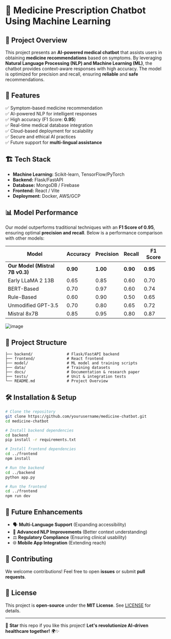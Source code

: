 # 🏥 Medicine Prescription Chatbot Using Machine Learning

## 📌 Project Overview
This project presents an **AI-powered medical chatbot** that assists users in obtaining **medicine recommendations** based on symptoms. By leveraging **Natural Language Processing (NLP) and Machine Learning (ML)**, the chatbot provides context-aware responses with high accuracy. The model is optimized for precision and recall, ensuring **reliable** and **safe** recommendations.

## 🚀 Features
✅ Symptom-based medicine recommendation  
✅ AI-powered NLP for intelligent responses  
✅ High accuracy (F1 Score: **0.95**)  
✅ Real-time medical database integration  
✅ Cloud-based deployment for scalability  
✅ Secure and ethical AI practices  
✅ Future support for **multi-lingual assistance**  

## 🏗️ Tech Stack
- **Machine Learning:** Scikit-learn, TensorFlow/PyTorch  
- **Backend:** Flask/FastAPI  
- **Database:** MongoDB / Firebase  
- **Frontend:** React / Vite  
- **Deployment:** Docker, AWS/GCP  

## 📊 Model Performance
Our model outperforms traditional techniques with an **F1 Score of 0.95**, ensuring optimal **precision and recall**. Below is a performance comparison with other models:

| Model | Accuracy | Precision | Recall | F1 Score |
|--------|----------|-----------|--------|----------|
| **Our Model (Mistral 7B v0.3)** | **0.90** | **1.00** | **0.90** | **0.95** |
| Early LLaMA 2 13B | 0.65 | 0.85 | 0.60 | 0.70 |
| BERT-Based | 0.70 | 0.97 | 0.60 | 0.74 |
| Rule-Based | 0.60 | 0.90 | 0.50 | 0.65 |
| Unmodified GPT-3.5 | 0.70 | 0.80 | 0.65 | 0.72 |
| Mistral 8x7B | 0.85 | 0.95 | 0.80 | 0.87 |

![image](https://github.com/user-attachments/assets/ad6794aa-c7cd-419f-91b8-5d2d84c5d4a6)

## 📂 Project Structure
```
├── backend/               # Flask/FastAPI backend
├── frontend/              # React frontend
├── model/                 # ML model and training scripts
├── data/                  # Training datasets
├── docs/                  # Documentation & research paper
├── tests/                 # Unit & integration tests
└── README.md              # Project Overview
```

## 🛠️ Installation & Setup
```bash
# Clone the repository
git clone https://github.com/yourusername/medicine-chatbot.git
cd medicine-chatbot

# Install backend dependencies
cd backend
pip install -r requirements.txt

# Install frontend dependencies
cd ../frontend
npm install

# Run the backend
cd ../backend
python app.py

# Run the frontend
cd ../frontend
npm run dev
```

## 🎯 Future Enhancements
- 🗣️ **Multi-Language Support** (Expanding accessibility)  
- 🧠 **Advanced NLP Improvements** (Better context understanding)  
- ⚖️ **Regulatory Compliance** (Ensuring clinical usability)  
- 🌐 **Mobile App Integration** (Extending reach)  

## 🤝 Contributing
We welcome contributions! Feel free to open **issues** or submit **pull requests**.

## 📜 License
This project is **open-source** under the **MIT License**. See [LICENSE](#) for details.

---

🚀 **Star** this repo if you like this project! **Let's revolutionize AI-driven healthcare together!** 🌍✨
